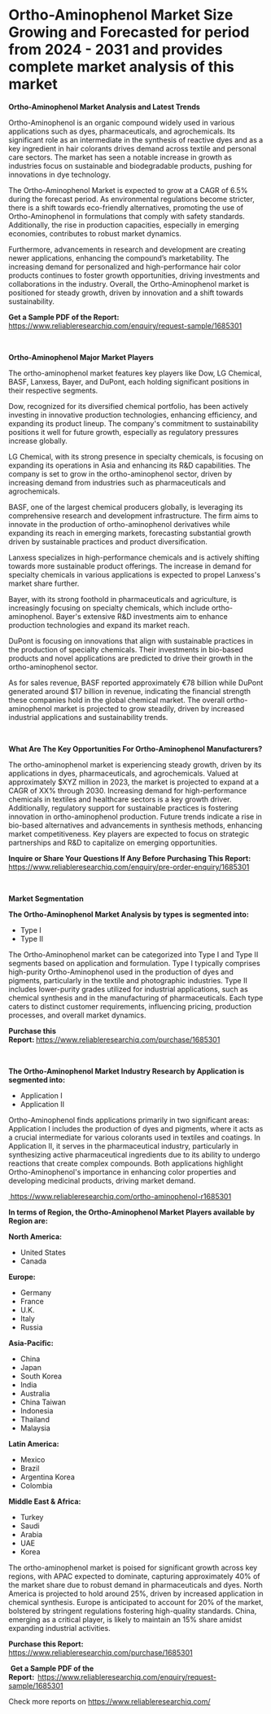 <p><h1>Ortho-Aminophenol Market Size Growing and Forecasted for period from 2024 - 2031 and provides complete market analysis of this market</h1></p><p><strong>Ortho-Aminophenol Market Analysis and Latest Trends</strong></p>
<p><p>Ortho-Aminophenol is an organic compound widely used in various applications such as dyes, pharmaceuticals, and agrochemicals. Its significant role as an intermediate in the synthesis of reactive dyes and as a key ingredient in hair colorants drives demand across textile and personal care sectors. The market has seen a notable increase in growth as industries focus on sustainable and biodegradable products, pushing for innovations in dye technology.</p><p>The Ortho-Aminophenol Market is expected to grow at a CAGR of 6.5% during the forecast period. As environmental regulations become stricter, there is a shift towards eco-friendly alternatives, promoting the use of Ortho-Aminophenol in formulations that comply with safety standards. Additionally, the rise in production capacities, especially in emerging economies, contributes to robust market dynamics. </p><p>Furthermore, advancements in research and development are creating newer applications, enhancing the compound’s marketability. The increasing demand for personalized and high-performance hair color products continues to foster growth opportunities, driving investments and collaborations in the industry. Overall, the Ortho-Aminophenol market is positioned for steady growth, driven by innovation and a shift towards sustainability.</p></p>
<p><strong>Get a Sample PDF of the Report:&nbsp;</strong> <a href="https://www.reliableresearchiq.com/enquiry/request-sample/1685301?utm_campaign=1123&utm_medium=2&utm_source=Github&utm_content=ia&utm_term=30122024&utm_id=ortho-aminophenol">https://www.reliableresearchiq.com/enquiry/request-sample/1685301</a></p>
<p>&nbsp;</p>
<p><strong>Ortho-Aminophenol Major Market Players</strong></p>
<p><p>The ortho-aminophenol market features key players like Dow, LG Chemical, BASF, Lanxess, Bayer, and DuPont, each holding significant positions in their respective segments. </p><p>Dow, recognized for its diversified chemical portfolio, has been actively investing in innovative production technologies, enhancing efficiency, and expanding its product lineup. The company's commitment to sustainability positions it well for future growth, especially as regulatory pressures increase globally. </p><p>LG Chemical, with its strong presence in specialty chemicals, is focusing on expanding its operations in Asia and enhancing its R&D capabilities. The company is set to grow in the ortho-aminophenol sector, driven by increasing demand from industries such as pharmaceuticals and agrochemicals.</p><p>BASF, one of the largest chemical producers globally, is leveraging its comprehensive research and development infrastructure. The firm aims to innovate in the production of ortho-aminophenol derivatives while expanding its reach in emerging markets, forecasting substantial growth driven by sustainable practices and product diversification.</p><p>Lanxess specializes in high-performance chemicals and is actively shifting towards more sustainable product offerings. The increase in demand for specialty chemicals in various applications is expected to propel Lanxess's market share further.</p><p>Bayer, with its strong foothold in pharmaceuticals and agriculture, is increasingly focusing on specialty chemicals, which include ortho-aminophenol. Bayer's extensive R&D investments aim to enhance production technologies and expand its market reach.</p><p>DuPont is focusing on innovations that align with sustainable practices in the production of specialty chemicals. Their investments in bio-based products and novel applications are predicted to drive their growth in the ortho-aminophenol sector.</p><p>As for sales revenue, BASF reported approximately €78 billion while DuPont generated around $17 billion in revenue, indicating the financial strength these companies hold in the global chemical market. The overall ortho-aminophenol market is projected to grow steadily, driven by increased industrial applications and sustainability trends.</p></p>
<p>&nbsp;</p>
<p><strong>What Are The Key Opportunities For Ortho-Aminophenol Manufacturers?</strong></p>
<p><p>The ortho-aminophenol market is experiencing steady growth, driven by its applications in dyes, pharmaceuticals, and agrochemicals. Valued at approximately $XYZ million in 2023, the market is projected to expand at a CAGR of XX% through 2030. Increasing demand for high-performance chemicals in textiles and healthcare sectors is a key growth driver. Additionally, regulatory support for sustainable practices is fostering innovation in ortho-aminophenol production. Future trends indicate a rise in bio-based alternatives and advancements in synthesis methods, enhancing market competitiveness. Key players are expected to focus on strategic partnerships and R&D to capitalize on emerging opportunities.</p></p>
<p><strong>Inquire or Share Your Questions If Any Before Purchasing This Report:</strong> <a href="https://www.reliableresearchiq.com/enquiry/pre-order-enquiry/1685301?utm_campaign=1123&utm_medium=2&utm_source=Github&utm_content=ia&utm_term=30122024&utm_id=ortho-aminophenol">https://www.reliableresearchiq.com/enquiry/pre-order-enquiry/1685301</a></p>
<p>&nbsp;</p>
<p><strong>Market Segmentation</strong></p>
<p><strong>The Ortho-Aminophenol Market Analysis by types is segmented into:</strong></p>
<p><ul><li>Type I</li><li>Type II</li></ul></p>
<p><p>The Ortho-Aminophenol market can be categorized into Type I and Type II segments based on application and formulation. Type I typically comprises high-purity Ortho-Aminophenol used in the production of dyes and pigments, particularly in the textile and photographic industries. Type II includes lower-purity grades utilized for industrial applications, such as chemical synthesis and in the manufacturing of pharmaceuticals. Each type caters to distinct customer requirements, influencing pricing, production processes, and overall market dynamics.</p></p>
<p><strong>Purchase this Report:&nbsp;</strong><a href="https://www.reliableresearchiq.com/purchase/1685301?utm_campaign=1123&utm_medium=2&utm_source=Github&utm_content=ia&utm_term=30122024&utm_id=ortho-aminophenol">https://www.reliableresearchiq.com/purchase/1685301</a></p>
<p>&nbsp;</p>
<p><strong>The Ortho-Aminophenol Market Industry Research by Application is segmented into:</strong></p>
<p><ul><li>Application I</li><li>Application II</li></ul></p>
<p><p>Ortho-Aminophenol finds applications primarily in two significant areas: Application I includes the production of dyes and pigments, where it acts as a crucial intermediate for various colorants used in textiles and coatings. In Application II, it serves in the pharmaceutical industry, particularly in synthesizing active pharmaceutical ingredients due to its ability to undergo reactions that create complex compounds. Both applications highlight Ortho-Aminophenol's importance in enhancing color properties and developing medicinal products, driving market demand.</p></p>
<p><a href="https://www.reliableresearchiq.com/ortho-aminophenol-r1685301?utm_campaign=1123&utm_medium=2&utm_source=Github&utm_content=ia&utm_term=30122024&utm_id=ortho-aminophenol">&nbsp;https://www.reliableresearchiq.com/ortho-aminophenol-r1685301</a></p>
<p><strong>In terms of Region, the Ortho-Aminophenol Market Players available by Region are:</strong></p>
<p>
    <p> <strong> North America: </strong>
        <ul>
            <li>United States</li>
            <li>Canada</li>
        </ul>
        </p> 
    <p> <strong> Europe: </strong>
        <ul>
            <li>Germany</li>
            <li>France</li>
            <li>U.K.</li>
            <li>Italy</li>
            <li>Russia</li>
        </ul>
        </p> 
    <p> <strong> Asia-Pacific: </strong>
        <ul>
            <li>China</li>
            <li>Japan</li>
            <li>South Korea</li>
            <li>India</li>
            <li>Australia</li>
            <li>China Taiwan</li>
            <li>Indonesia</li>
            <li>Thailand</li>
            <li>Malaysia</li>
        </ul>
        </p> 
    <p> <strong> Latin America: </strong>
        <ul>
            <li>Mexico</li>
            <li>Brazil</li>
            <li>Argentina Korea</li>
            <li>Colombia</li>
        </ul>
        </p> 
    <p> <strong> Middle East & Africa: </strong>
        <ul>
            <li>Turkey</li>
            <li>Saudi</li>
            <li>Arabia</li>
            <li>UAE</li>
            <li>Korea</li>
        </ul>
    </p>
    </p>
<p><p>The ortho-aminophenol market is poised for significant growth across key regions, with APAC expected to dominate, capturing approximately 40% of the market share due to robust demand in pharmaceuticals and dyes. North America is projected to hold around 25%, driven by increased application in chemical synthesis. Europe is anticipated to account for 20% of the market, bolstered by stringent regulations fostering high-quality standards. China, emerging as a critical player, is likely to maintain an 15% share amidst expanding industrial activities.</p></p>
<p><strong>Purchase this Report: </strong><a href="https://www.reliableresearchiq.com/purchase/1685301?utm_campaign=1123&utm_medium=2&utm_source=Github&utm_content=ia&utm_term=30122024&utm_id=ortho-aminophenol">https://www.reliableresearchiq.com/purchase/1685301</a></p>
<p>&nbsp;<strong>Get a Sample PDF of the Report:&nbsp;&nbsp;</strong><a href="https://www.reliableresearchiq.com/enquiry/request-sample/1685301?utm_campaign=1123&utm_medium=2&utm_source=Github&utm_content=ia&utm_term=30122024&utm_id=ortho-aminophenol">https://www.reliableresearchiq.com/enquiry/request-sample/1685301</a></p>
<p><strong></strong></p>
<p>Check more reports on <a href="https://www.reliableresearchiq.com/?utm_campaign=1123&utm_medium=2&utm_source=Github&utm_content=ia&utm_term=30122024&utm_id=ortho-aminophenol">https://www.reliableresearchiq.com/</a></p>